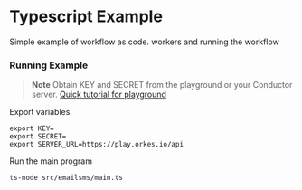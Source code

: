 # Typescript Example
Simple example of workflow as code. workers and running the workflow

### Running Example

> **Note**
Obtain KEY and SECRET from the playground or your Conductor server. [Quick tutorial for playground](https://orkes.io/content/docs/getting-started/concepts/access-control-applications#access-keys)

Export variables
```shell
export KEY=
export SECRET=
export SERVER_URL=https://play.orkes.io/api
```

Run the main program
```shell
ts-node src/emailsms/main.ts
```